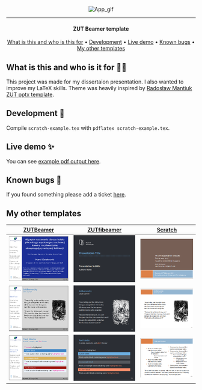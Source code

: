 <div align="center">

![App_gif](https://i.imgur.com/Pep16Hb.gif)

</div>

***

<h4 align="center">ZUT Beamer template</h4>

<p align="center">
  <a href="#what-is-this-and-who-is-this-for">What is this and who is this for</a> •
  <a href="#development">Development</a> •
  <a href="#live-demo">Live demo</a> •
  <a href="#known-bugs">Known bugs</a> •
  <a href="#my-other-templates">My other templates</a>
</p>


## What is this and who is it for 🤷‍♀️

This project was made for my dissertaion presentation. I also wanted to improve my LaTeX skills. Theme was heavily inspired by [Radosław Mantiuk ZUT pptx template](http://rmantiuk.zut.edu.pl/index.php/prace-dyplomowe/).

## Development 🚀

Compile `scratch-example.tex` with `pdflatex scratch-example.tex`.

## Live demo ✨

You can see [example pdf output here](https://github.com/karlosos/ZUTBeamer/releases/download/1.0/ZUTBeamer-example.pdf).

## Known bugs 🐛

If you found something please add a ticket [here](https://github.com/karlosos/ZUTBeamer/issues).

## My other templates


| [ZUTBeamer](https://github.com/karlosos/ZUTBeamer) | [ZUTfibeamer](https://github.com/karlosos/zut-fibeamer) | [Scratch](https://github.com/karlosos/beamer-template-scratch) | 
| ------ | -------- | -------- | 
| <img src="docs/zutbeamer_1.png" width="300px"> | <img src="docs/zutfibeamer_1.png" width="300px"> | <img src="docs/scratch_1.png" width="300px">
| <img src="docs/zutbeamer_2.png" width="300px"> | <img src="docs/zutfibeamer_2.png" width="300px"> | <img src="docs/scratch_2.png" width="300px">
| <img src="docs/zutbeamer_3.png" width="300px"> | <img src="docs/zutfibeamer_3.png" width="300px"> | <img src="docs/scratch_3.png" width="300px">